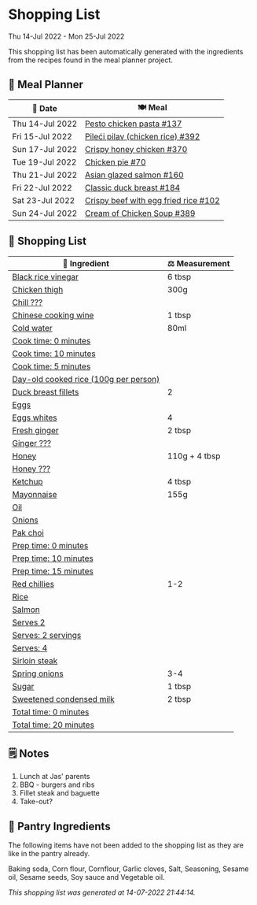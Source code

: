 # Shopping List

Thu 14-Jul 2022 - Mon 25-Jul 2022

This shopping list has been automatically generated with the ingredients from the recipes found in the meal planner project.

## 📅 Meal Planner

|📅 Date| 🍽️ Meal|
|----|----|
|Thu 14-Jul 2022|[Pesto chicken pasta #137](https://github.com/jcallaghan/The-Cookbook/issues/137)|
|Fri 15-Jul 2022|[Pileći pilav (chicken rice) #392](https://github.com/jcallaghan/The-Cookbook/issues/392)|
|Sun 17-Jul 2022|[Crispy honey chicken #370](https://github.com/jcallaghan/The-Cookbook/issues/370)|
|Tue 19-Jul 2022|[Chicken pie #70](https://github.com/jcallaghan/The-Cookbook/issues/70)|
|Thu 21-Jul 2022|[Asian glazed salmon #160](https://github.com/jcallaghan/The-Cookbook/issues/160)|
|Fri 22-Jul 2022|[Classic duck breast #184](https://github.com/jcallaghan/The-Cookbook/issues/184)|
|Sat 23-Jul 2022|[Crispy beef with egg fried rice #102](https://github.com/jcallaghan/The-Cookbook/issues/102)|
|Sun 24-Jul 2022|[Cream of Chicken Soup #389](https://github.com/jcallaghan/The-Cookbook/issues/389)|

## 🛒 Shopping List

| 🍌 Ingredient| ⚖️ Measurement|
|----------|-----------|
|[Black rice vinegar](https://www.sainsburys.co.uk/gol-ui/SearchResults/Black%20rice%20vinegar)|6 tbsp|
|[Chicken thigh](https://www.sainsburys.co.uk/gol-ui/SearchResults/Chicken%20thigh)|300g|
|[Chill ???](https://www.sainsburys.co.uk/gol-ui/SearchResults/Chill%20???)||
|[Chinese cooking wine](https://www.sainsburys.co.uk/gol-ui/SearchResults/Chinese%20cooking%20wine)|1 tbsp|
|[Cold water](https://www.sainsburys.co.uk/gol-ui/SearchResults/Cold%20water)|80ml|
|[Cook time: 0 minutes](https://www.sainsburys.co.uk/gol-ui/SearchResults/Cook%20time:%200%20minutes)||
|[Cook time: 10 minutes](https://www.sainsburys.co.uk/gol-ui/SearchResults/Cook%20time:%2010%20minutes)||
|[Cook time: 5 minutes](https://www.sainsburys.co.uk/gol-ui/SearchResults/Cook%20time:%205%20minutes)||
|[Day-old cooked rice (100g per person)](https://www.sainsburys.co.uk/gol-ui/SearchResults/Day-old%20cooked%20rice%20(100g%20per%20person))||
|[Duck breast fillets](https://www.sainsburys.co.uk/gol-ui/SearchResults/Duck%20breast%20fillets)|2|
|[Eggs](https://www.sainsburys.co.uk/gol-ui/SearchResults/Eggs)||
|[Eggs whites](https://www.sainsburys.co.uk/gol-ui/SearchResults/Eggs%20whites)|4|
|[Fresh ginger](https://www.sainsburys.co.uk/gol-ui/SearchResults/Fresh%20ginger)|2 tbsp|
|[Ginger ???](https://www.sainsburys.co.uk/gol-ui/SearchResults/Ginger%20???)||
|[Honey](https://www.sainsburys.co.uk/gol-ui/SearchResults/Honey)|110g + 4 tbsp|
|[Honey ???](https://www.sainsburys.co.uk/gol-ui/SearchResults/Honey%20???)||
|[Ketchup](https://www.sainsburys.co.uk/gol-ui/SearchResults/Ketchup)|4 tbsp|
|[Mayonnaise](https://www.sainsburys.co.uk/gol-ui/SearchResults/Mayonnaise)|155g|
|[Oil](https://www.sainsburys.co.uk/gol-ui/SearchResults/Oil)||
|[Onions](https://www.sainsburys.co.uk/gol-ui/SearchResults/Onions)||
|[Pak choi](https://www.sainsburys.co.uk/gol-ui/SearchResults/Pak%20choi)||
|[Prep time: 0 minutes](https://www.sainsburys.co.uk/gol-ui/SearchResults/Prep%20time:%200%20minutes)||
|[Prep time: 10 minutes](https://www.sainsburys.co.uk/gol-ui/SearchResults/Prep%20time:%2010%20minutes)||
|[Prep time: 15 minutes](https://www.sainsburys.co.uk/gol-ui/SearchResults/Prep%20time:%2015%20minutes)||
|[Red chillies](https://www.sainsburys.co.uk/gol-ui/SearchResults/Red%20chillies)|1-2|
|[Rice](https://www.sainsburys.co.uk/gol-ui/SearchResults/Rice)||
|[Salmon](https://www.sainsburys.co.uk/gol-ui/SearchResults/Salmon)||
|[Serves 2](https://www.sainsburys.co.uk/gol-ui/SearchResults/Serves%202)||
|[Serves: 2 servings](https://www.sainsburys.co.uk/gol-ui/SearchResults/Serves:%202%20servings)||
|[Serves: 4](https://www.sainsburys.co.uk/gol-ui/SearchResults/Serves:%204)||
|[Sirloin steak](https://www.sainsburys.co.uk/gol-ui/SearchResults/Sirloin%20steak)||
|[Spring onions](https://www.sainsburys.co.uk/gol-ui/SearchResults/Spring%20onions)|3-4|
|[Sugar](https://www.sainsburys.co.uk/gol-ui/SearchResults/Sugar)|1 tbsp|
|[Sweetened condensed milk](https://www.sainsburys.co.uk/gol-ui/SearchResults/Sweetened%20condensed%20milk)|2 tbsp|
|[Total time: 0 minutes](https://www.sainsburys.co.uk/gol-ui/SearchResults/Total%20time:%200%20minutes)||
|[Total time: 20 minutes](https://www.sainsburys.co.uk/gol-ui/SearchResults/Total%20time:%2020%20minutes)||

## 🗒️ Notes

1. Lunch at Jas' parents
1. BBQ - burgers and ribs
1. Fillet steak and baguette 
1. Take-out?

## 🏪 Pantry Ingredients

The following items have not been added to the shopping list as they are like in the pantry already.

Baking soda, Corn flour, Cornflour, Garlic cloves, Salt, Seasoning, Sesame oil, Sesame seeds, Soy sauce and Vegetable oil.


_This shopping list was generated at 14-07-2022 21:44:14._